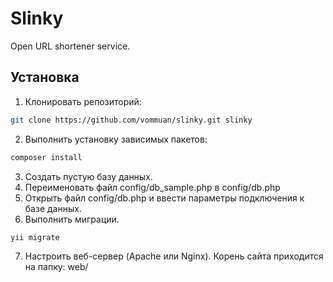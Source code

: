 # Slinky

Open URL shortener service.

## Установка

1. Клонировать репозиторий:

```bash
git clone https://github.com/vommuan/slinky.git slinky
```

2. Выполнить установку зависимых пакетов:

```bash
composer install
```

3. Создать пустую базу данных.
4. Переименовать файл config/db_sample.php в config/db.php
5. Открыть файл config/db.php и ввести параметры подключения к базе данных.
6. Выполнить миграции.

```bash
yii migrate
```

7. Настроить веб-сервер (Apache или Nginx). Корень сайта приходится на папку: web/
